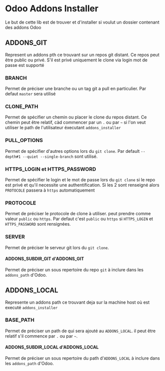 # Odoo Addons Installer
Le but de cette lib est de trouver et d'installer si voulut un dossier contenant des addons Odoo

## ADDONS_GIT
Represent un addons pth ce trouvant sur un repos git distant. Ce repos peut être public ou privé.
S'il est privé uniquement le clone via login mot de passe est supporté

### BRANCH
Permet de préciser une branche ou un tag git a pull en particulier. Par defaut `master` sera utilisé

### CLONE_PATH
Permet de spécifier un chemin ou placer le clone du repos distant.
Ce chemin peut être relatif, càd commencer par un `.` ou par `~` si l'on veut utiliser le path de l'utilisateur éxecutant `addons_installer`

### PULL_OPTIONS
Permet de spécifier d'autres options lors du `git clone`. Par default `--depth#1 --quiet --single-branch` sont utilisé.

### HTTPS_LOGIN et HTTPS_PASSWORD
Permet de spécifier le login et le mot de passe lors du `git clone` si le repo est privé et qu'il necessite une authentification.
Si les 2 sont renseigné alors `PROTOCOLE` passera à `https` automatiquement

### PROTOCOLE
Permet de préciser le protocole de clone à utiliser. peut prendre comme valeur `public` ou `https`. Par defaut c'est `public` ou `https` si `HTTPS_LOGIN` et `HTTPS_PASSWORD` sont rensignées.

### SERVER
Permet de préciser le serveur git lors du `git clone`.

#### ADDONS_SUBDIR_GIT d'ADDONS_GIT
Permet de préciser un sous repertoire du repo `git` à inclure dans les `addons_path` d'Odoo.

## ADDONS_LOCAL
Represente un addons path ce trouvant deja sur la machine host où est executé `addons_installer`

### BASE_PATH
Permet de préciser un path de qui sera ajouté au `ADDONS_LOCAL`. il peut être relatif s'il commence par `.` ou par `~`.

#### ADDONS_SUBDIR_LOCAL d'ADDONS_LOCAL
Permet de préciser un sous repertoire du path d'`ADDONS_LOCAL` à inclure dans les `addons_path` d'Odoo.


